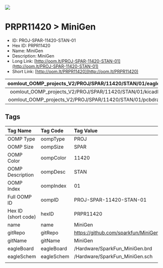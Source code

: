 


  
![][im]
# PRPR11420 > MiniGen

- ID: PROJ-SPAR-11420-STAN-01
- Hex ID: PRPR11420
- Name: MiniGen
- Description: MiniGen
- Long Link: [http://oom.lt/PROJ-SPAR-11420-STAN-01](http://oom.lt/PROJ-SPAR-11420-STAN-01)
- Short Link: [http://oom.lt/PRPR11420](http://oom.lt/PRPR11420)
  

|oomlout_OOMP_projects_V2/PROJ/SPAR/11420/STAN/01/eagleImage.png|oomlout_OOMP_projects_V2/PROJ/SPAR/11420/STAN/01/eagleSchemImage.png|oomlout_OOMP_projects_V2/PROJ/SPAR/11420/STAN/01/kicadPcb3dFront.png|oomlout_OOMP_projects_V2/PROJ/SPAR/11420/STAN/01/kicadPcb3dBack.png|
| :---: | :---: | :---: | :---: |
|oomlout_OOMP_projects_V2/PROJ/SPAR/11420/STAN/01/kicadPcb3d.png|oomlout_OOMP_projects_V2/PROJ/SPAR/11420/STAN/01/bomBack.png|oomlout_OOMP_projects_V2/PROJ/SPAR/11420/STAN/01/bomFront.png|oomlout_OOMP_projects_V2/PROJ/SPAR/11420/STAN/01/pcbdraw.svg|
|oomlout_OOMP_projects_V2/PROJ/SPAR/11420/STAN/01/pcbdrawBack.svg||||

## Tags
  

|Tag Name|Tag Code|Tag Value|
| :--- | :--- | :--- |
|OOMP Type|oompType|PROJ|
|OOMP Size|oompSize|SPAR|
|OOMP Color|oompColor|11420|
|OOMP Description|oompDesc|STAN|
|OOMP Index|oompIndex|01|
|Full OOMP ID|oompID|PROJ-SPAR-11420-STAN-01|
|Hex ID (short code)|hexID|PRPR11420|
|name|name|MiniGen|
|gitRepo|gitRepo|https://github.com/sparkfun/MiniGen|
|gitName|gitName|MiniGen|
|eagleBoard|eagleBoard|/Hardware/SparkFun_MiniGen.brd|
|eagleSchem|eagleSchem|/Hardware/SparkFun_MiniGen.sch|
||||



[im]: PROJ/SPAR/11420/STAN/01/kicadPcb3d_450.png
